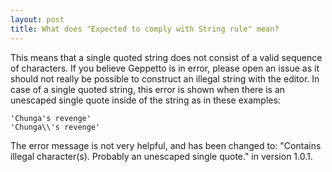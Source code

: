 ```yaml
---
layout: post
title: What does "Expected to comply with String rule" mean?
---
```

This means that a single quoted string does not consist of a valid sequence of characters.
If you believe Geppetto is in error, please open an issue as it should not really be possible to construct an illegal string with the editor.
In case of a single quoted string, this error is shown when there is an unescaped single quote inside of the string as in these examples:

    'Chunga's revenge'
    'Chunga\\'s revenge'

The error message is not very helpful, and has been changed to: "Contains illegal character(s). Probably an unescaped single quote." in version 1.0.1.
